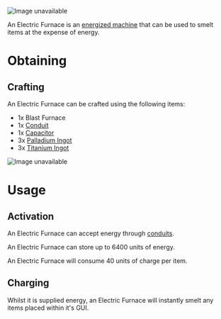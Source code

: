 ![Image unavailable](https://i.imgur.com/CWb6boY.png)

An Electric Furnace is an [energized machine](Energy-Systems) that can be used to smelt items at the expense of energy.

# Obtaining

## Crafting

An Electric Furnace can be crafted using the following items:

* 1x Blast Furnace
* 1x [Conduit](Conduit)
* 1x [Capacitor](Capacitor)
* 3x [Palladium Ingot](Palladium-Ingot)
* 3x [Titanium Ingot](Titanium-Ingot)

![Image unavailable](https://i.imgur.com/iErinBf.png)

# Usage

## Activation

An Electric Furnace can accept energy through [conduits](conduit).

An Electric Furnace can store up to 6400 units of energy.

An Electric Furnace will consume 40 units of charge per item.

## Charging

Whilst it is supplied energy, an Electric Furnace will instantly smelt any items placed within it's GUI.